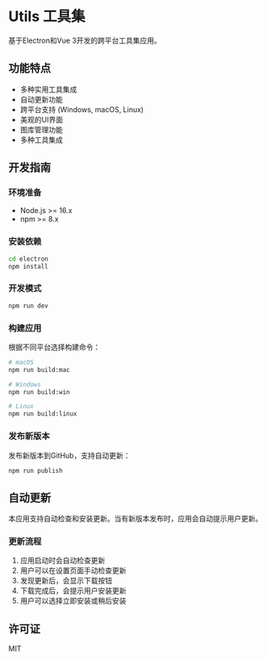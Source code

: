# Utils 工具集

基于Electron和Vue 3开发的跨平台工具集应用。

## 功能特点

- 多种实用工具集成
- 自动更新功能
- 跨平台支持 (Windows, macOS, Linux)
- 美观的UI界面
- 图库管理功能
- 多种工具集成

## 开发指南

### 环境准备

- Node.js >= 16.x
- npm >= 8.x

### 安装依赖

```bash
cd electron
npm install
```

### 开发模式

```bash
npm run dev
```

### 构建应用

根据不同平台选择构建命令：

```bash
# macOS
npm run build:mac

# Windows
npm run build:win

# Linux
npm run build:linux
```

### 发布新版本

发布新版本到GitHub，支持自动更新：

```bash
npm run publish
```

## 自动更新

本应用支持自动检查和安装更新。当有新版本发布时，应用会自动提示用户更新。

### 更新流程

1. 应用启动时会自动检查更新
2. 用户可以在设置页面手动检查更新
3. 发现更新后，会显示下载按钮
4. 下载完成后，会提示用户安装更新
5. 用户可以选择立即安装或稍后安装

## 许可证

MIT 